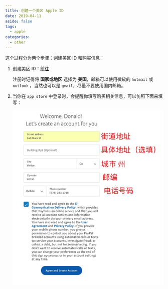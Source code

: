 ```yaml
---
title: 创建一个美区 Apple ID
date: 2019-04-11
aside: false
tags:
  - apple
categories:
  - other
---
```


这个过程分为两个步骤：创建美区 ID 和购买信息：

1. 创建美区 ID：[前往](https://appleid.apple.com/account#!&page=create)

   注册时记得将 **国家或地区** 选择为 **美国**，邮箱可以使用微软的 `hotmail` 或 `outlook` ，当然也可以是 `gmail`，尽量不要使用国内邮箱。

2. 当你在 `app store` 中登录时，会提醒你填写购买相关信息，可以仿照下面来填写：

   ![payinfo.png](/images/payinfo.png)

